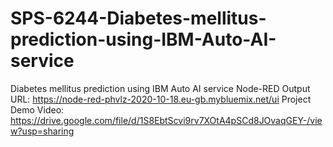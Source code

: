 # SPS-6244-Diabetes-mellitus-prediction-using-IBM-Auto-AI-service
Diabetes mellitus  prediction using IBM Auto AI service
Node-RED Output URL:
https://node-red-phvlz-2020-10-18.eu-gb.mybluemix.net/ui
Project Demo Video: https://drive.google.com/file/d/1S8EbtScvi9rv7XOtA4pSCd8JOvaqGEY-/view?usp=sharing
